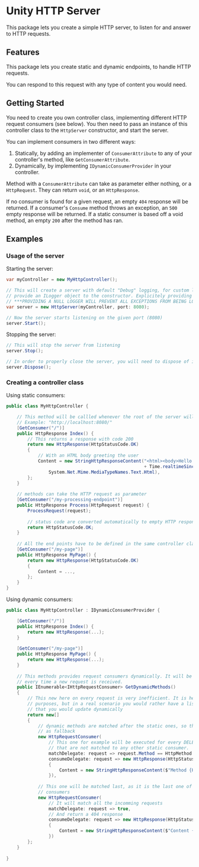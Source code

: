 # Unity HTTP Server

This package lets you create a simple HTTP server, to listen for and answer to HTTP requests. 

## Features

This package lets you create static and dynamic endpoints, to handle HTTP requests. 

You can respond to this request with any type of content you would need.

## Getting Started

You need to create you own controller class, implementing different HTTP request consumers (see below). You then need to pass an instance of this controller class to the `HttpServer` constructor, and start the server. 

You can implement consumers in two different ways:
1. Statically, by adding an implementer of `ConsumerAttribute` to any of your controller's method, like `GetConsumerAttribute`.
2. Dynamically, by implementing `IDynamicConsumerProvider` in your controller.

Method with a `ConsumerAttribute` can take as parameter either nothing, or a `HttpRequest`. They can return `void`, or an `HttpResponse`.

If no consumer is found for a given request, an empty `404` response will be returned. If a consumer's `Consume` method throws an exception, an `500` empty response will be returned. If a static consumer is based off a void method, an empty `200` after the method has ran.

## Examples

### Usage of the server

Starting the server:
```csharp
var myController = new MyHttpController();

// This will create a server with default "Debug" logging, for custom logger, you can also 
// provide an ILogger object to the constructor. Explicitely providing null will disable logging.
// ***PROVIDING A NULL LOGGER WILL PREVENT ALL EXCEPTIONS FROM BEING LOGGED***
var server = new HttpServer(myController, port: 8080);

// Now the server starts listening on the given port (8080)
server.Start();
```

Stopping the server:
```csharp
// This will stop the server from listening
server.Stop();

// In order to properly close the server, you will need to dispose of it
server.Dispose();
```

### Creating a controller class

Using static consumers:
```csharp
public class MyHttpController {

    // This method will be callled whenever the root of the server will be requested.
    // Example: "http://localhost:8080/"
    [GetConsumer("/")]
    public HttpResponse Index() {
        // This returns a response with code 200
        return new HttpResponse(HttpStatusCode.OK)
        {
            // With an HTML body greeting the user
            Content = new StringHttpResponseContent("<html><body>Hello people!<br />" 
                                                    + Time.realtimeSinceStartup + "</body></html>",
                System.Net.Mime.MediaTypeNames.Text.Html),
        };
    }
    
    // methods can take the HTTP request as parameter
    [GetConsumer("/my-processing-endpoint")]
    public HttpResponse Process(HttpRequest request) {
        ProcessRequest(request);
        
        // status code are converted automatically to empty HTTP responses
        return HttpStatusCode.OK;
    }
    
    // All the end points have to be defined in the same controller class for a given server
    [GetConsumer("/my-page")]
    public HttpResponse MyPage() {
        return new HttpResponse(HttpStatusCode.OK)
        {
            Content = ...,
        };
    }
}
```

Using dynamic consumers:
```csharp
public class MyHttpController : IDynamicConsumerProvider {

    [GetConsumer("/")]
    public HttpResponse Index() {
        return new HttpResponse(...);
    }
    
    [GetConsumer("/my-page")]
    public HttpResponse MyPage() {
        return new HttpResponse(...);
    }
    
    // This methods provides request consumers dynamically. It will be called
    // every time a new request is received.
    public IEnumerable<IHttpRequestConsumer> GetDynamicMethods()
    {
        // This new here on every request is very inefficient. It is here for demonstration
        // purposes, but in a real scenario you would rather have a list as an instance property, 
        // that you would update dynamically
        return new[]
        {
            // dynamic methods are matched after the static ones, so they can be used
            // as fallback
            new HttpRequestConsumer(
                // This one for example will be executed for every DELETE HTTP request,
                // that are not matched to any other static consumer.
                matchDelegate: request => request.Method == HttpMethod.Delete,
                consumeDelegate: request => new HttpResponse(HttpStatusCode.MethodNotAllowed)
                {
                    Content = new StringHttpResponseContent($"Method {HttpMethod.Delete} not allowed")
                }),
            
            // This one will be matched last, as it is the last one of the dynamic 
            // consumers
            new HttpRequestConsumer(
                // It will match all the incomming requests
                matchDelegate: request => true,
                // And return a 404 response
                consumeDelegate: request => new HttpResponse(HttpStatusCode.NotFound)
                {
                    Content = new StringHttpResponseContent($"Content {request.Uri.AbsolutePath} cannot be found")
                })
        };
    }
    
}
```